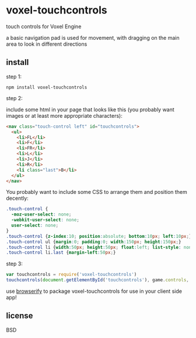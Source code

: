 # voxel-touchcontrols

touch controls for Voxel Engine

a basic navigation pad is used for movement, with dragging on the main area to look in different directions

## install

step 1:

`npm install voxel-touchcontrols`

step 2: 

include some html in your page that looks like this (you probably want images or at least more appropriate characters):

```html
<nav class="touch-control left" id="touchcontrols">
  <ul>
    <li>FL</li>
    <li>F</li>
    <li>FR</li>
    <li>L</li>
    <li>J</li>
    <li>R</li>
    <li class="last">B</li>
  </ul>
</nav>
```

You probably want to include some CSS to arrange them and position them decently:

```css
.touch-control {
  -moz-user-select: none;
  -webkit-user-select: none;
  user-select: none;
}
.touch-control {z-index:10; position:absolute; bottom:10px; left:10px;}
.touch-control ul {margin:0; padding:0; width:150px; height:150px;}
.touch-control li {width:50px; height:50px; float:left; list-style: none; background: rgba(255,255,255,0.4); text-align:center; vertical-align: middle;}
.touch-control li.last {margin-left:50px;}
```

step 3:

```javascript
var touchcontrols = require('voxel-touchcontrols')
touchcontrols(document.getElementById('touchcontrols'), game.controls, container)
```

use [browserify](http://browserify.org/) to package voxel-touchcontrols for use in your client side app!

## license

BSD
